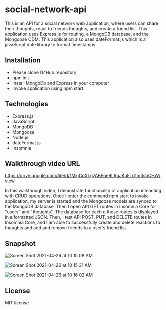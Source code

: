 # social-network-api

This is an API for a social network web application, where users can share their thoughts, react to friends thoughts, and create a friend list. This application uses Express.js for routing, a MongoDB database, and the Mongoose ODM. This application also uses dateFormat.js which is a javaScript date library to format timestamps.

## Installation

* Please clone GitHub repository
* npm init
* Install MongoDb and Express in your computer
* Invoke application using npm start.

## Technologies

* Express.js
* JavaScript
* MongoDB
* Mongoose
* Node.js
* dateFormat.js
* Insomnia

## Walkthrough video URL

https://drive.google.com/file/d/1MkjCdXLg7ABEqe9L9qJKuETd1m3sbCHW/view

In this walkthough video, I demostrate functionality of application inteacting with CRUD operations.  Once I enter the command npm start to invoke application, my server is started and the Mongoose models are synced to the MongoDB database.  Then I open API GET routes in Insomnia Core for "users" and "thoughts". The database for each o these routes is displayed in a formatted JSON.  Then, I test API POST, PUT, and DELETE routes in Insomnia Core, and I am able to successfully create and delete reactions to thoughts and add and remove friends to a user's friend list.

## Snapshot

![Screen Shot 2021-04-26 at 10 15 08 AM](https://user-images.githubusercontent.com/69886471/116107360-94f06180-a678-11eb-8f45-d9722106e089.png)

![Screen Shot 2021-04-26 at 10 15 31 AM](https://user-images.githubusercontent.com/69886471/116107382-9b7ed900-a678-11eb-9ea2-4fba6ebf5d23.png)

![Screen Shot 2021-04-26 at 10 16 02 AM](https://user-images.githubusercontent.com/69886471/116107407-a174ba00-a678-11eb-9da6-8a98e7c9a472.png)

## License

MIT license

